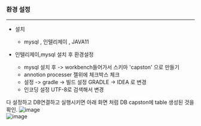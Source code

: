 ### 환경 설정

-----

- 설치   
  - mysql , 인텔리제이 , JAVA11   

- 인텔리제이,mysql 설치 후 환경설정
  - mysql 설치 후 -> workbench들어가서 스키마 'capston' 으로 만들기       
  - annotion processer 젤위에 체크박스 체크   
  - 설정 -> gradle -> 빌드 설정 GRADLE -> IDEA 로 변경     
  - 인코딩 설정 UTF-8로 검색해서 변경   

다 설정하고 DB연결하고 실행시키면 아래 화면 처럼 DB capston에 table 생성된 것을 확인. 
![image](https://user-images.githubusercontent.com/100845256/223091881-5405f998-5f05-4dc8-8021-2838e98bf177.png)   
![image](https://user-images.githubusercontent.com/100845256/223091833-58c31b22-b790-42be-9d39-53c1a6f48ee8.png)   
